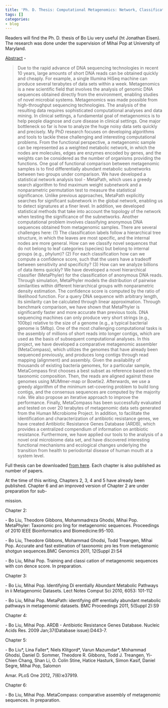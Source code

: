 ```yaml
---
title: 'Ph. D. Thesis: Computational Metagenomics: Network, Classification and Assembly'
tags: []
categories:
- blog
---
```

Readers will find the Ph. D. thesis of Bo Liu very useful (ht Jonathan Eisen).
The research was done under the supervision of Mihai Pop at University of
Maryland.
<!--more-->

[Abstract](http://drum.lib.umd.edu/handle/1903/13278) \-

> Due to the rapid advance of DNA sequencing technologies in recent 10 years,
large amounts of short DNA reads can be obtained quickly and cheaply. For
example, a single Illumina HiSeq machine can produce several terabytes of data
sets within a week. Metagenomics is a new scientific field that involves the
analysis of genomic DNA sequences obtained directly from the environment,
enabling studies of novel microbial systems. Metagenomics was made possible
from high-throughput sequencing technologies. The analysis of the resulting
data requires sophisticated computational analyses and data mining. In
clinical settings, a fundamental goal of metagenomics is to help people
diagnose and cure disease in clinical settings. One major bottleneck so far is
how to analyze the huge noisy data sets quickly and precisely. My PhD research
focuses on developing algorithms and tools to tackle these challenging and
interesting computational problems. From the functional perspective, a
metagenomic sample can be represented as a weighted metabolic network, in
which the nodes are molecules, edges are enzymes encoded by genes, and the
weights can be considered as the number of organisms providing the functions.
One goal of functional comparison between metagenomic samples is to find
differentially abundant metabolic subnetworks between two groups under
comparison. We have developed a statistical network analysis tool - MetaPath,
which uses a greedy search algorithm to find maximum weight subnetwork and a
nonparametric permutation test to measure the statistical significance. Unlike
previous approaches, MetaPath explicitly searches for significant subnetwork
in the global network, enabling us to detect signatures at a finer level. In
addition, we developed statistical methods that take into account the topology
of the network when testing the significance of the subnetworks. Another
computational problem involves classifying anonymous DNA sequences obtained
from metagenomic samples. There are several challenges here: (1) The
classification labels follow a hierarchical tree structure, in which the
leaves are most specific, and the internal nodes are more general. How can we
classify novel sequences that do not belong to leaf categories (species) but
belong to internal groups (e.g., phylum)? (2) For each classification how can
we compute a confidence score, such that the users have a tradeoff between
sensitivity and specificity? (3) How can we analyze billions of data items
quickly? We have developed a novel hierarchical classifier (MetaPhyler) for
the classification of anonymous DNA reads. Through simulation, MetaPhyler
models the distribution of pairwise similarities within different hierarchical
groups with nonparametric density estimation. The confidence score is computed
by the ratio of likelihood function. For a query DNA sequence with arbitrary
length, its similarity can be calculated through linear approximation. Through
benchmark comparison, we have shown that MetaPhyler is significantly faster
and more accurate than previous tools. DNA sequencing machines can only
produce very short strings (e.g., 100bp) relative to the size of a genome
(e.g., a typical bacterial genome is 5Mbp). One of the most challenging
computational tasks is the assembly of millions of short reads into longer
contigs, which are used as the basis of subsequent computational analyses. In
this project, we have developed a comparative metagenomic assembler
(MetaCompass), which utilizes the genomes that have already been sequenced
previously, and produces long contigs through read mapping (alignment) and
assembly. Given the availability of thousands of existing bacteria genomes,
for a particular sample, MetaCompass first chooses a best subset as reference
based on the taxonomic composition. Then, the reads are aligned against these
genomes using MUMmer-map or Bowtie2. Afterwards, we use a greedy algorithm of
the minimum set-covering problem to build long contigs, and the consensus
sequences are computed by the majority rule. We also propose an iterative
approach to improve the performance. Finally, MetaCompass has been
successfully evaluated and tested on over 20 terabytes of metagenomic data
sets generated from the Human Microbiome Project. In addition, to facilitate
the identification and characterization of antibiotic resistance genes, we
have created Antibiotic Resistance Genes Database (ARDB), which provides a
centralized compendium of information on antibiotic resistance. Furthermore,
we have applied our tools to the analysis of a novel oral microbiome data set,
and have discovered interesting functional mechanisms and ecological changes
underlying the transition from health to periodontal disease of human mouth at
a system level.

Full thesis can be downloaded [from
here](http://drum.lib.umd.edu/bitstream/1903/13278/1/Liu_umd_0117E_13491.pdf).
Each chapter is also published as number of papers.

>

At the time of this writing, Chapters 2, 3, 4 and 5 have already been
published. Chapter 6 and an improved version of Chapter 2 are under
preparation for sub-

mission.

Chapter 2:

\- Bo Liu, Theodore Gibbons, Mohammadreza Ghodsi, Mihai Pop. MetaPhyler:
Taxonomic pro ling for metagenomic sequences. Proceedings of 2010 IEEE
Bioinformatics and Biomedicine:95-100.

\- Bo Liu, Theodore Gibbons, Mohammad Ghodsi, Todd Treangen, Mihai Pop.
Accurate and fast estimation of taxonomic pro les from metagenomic shotgun
sequences.BMC Genomics 2011, 12(Suppl 2):S4

\- Bo Liu, Mihai Pop. Training and classi cation of metagenomic sequences with
con dence score. In preparation.

Chapter 3:

\- Bo Liu, Mihai Pop. Identifying Di erentially Abundant Metabolic Pathways in
ii Metagenomic Datasets. Lect Notes Comput Sci 2010, 6053: 101-112

\- Bo Liu, Mihai Pop. MetaPath: identifying diff erentially abundant metabolic
pathways in metagenomic datasets. BMC Proceedings 2011, 5(Suppl 2):S9

Chapter 4:

\- Bo Liu, Mihai Pop. ARDB - Antibiotic Resistance Genes Database. Nucleic
Acids Res. 2009 Jan;37(Database issue):D443-7.

Chapter 5:

\- Bo Liu*, Lina Faller*, Niels Klitgord*, Varun Mazumdar*, Mohammad Ghodsi,
Daniel D. Sommer, Theodore R. Gibbons, Todd J. Treangen, Yi-Chien Chang, Shan
Li, O. Colin Stine, Hatice Hasturk, Simon Kasif, Daniel Segre, Mihai Pop,
Salomon

Amar. PLoS One 2012, 7(6):e37919.

Chapter 6:

\- Bo Liu, Mihai Pop. MetaCompass: comparative assembly of metagenomic
sequences. In preparation.

